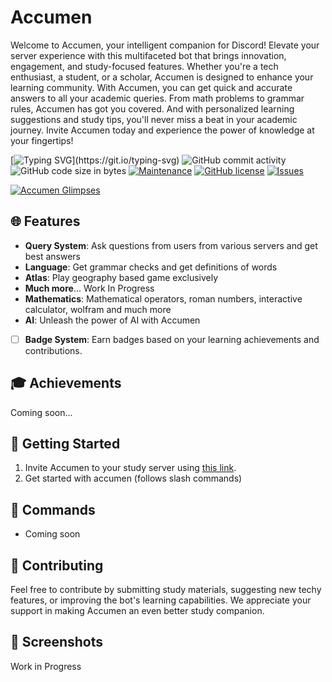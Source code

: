 # Accumen

Welcome to Accumen, your intelligent companion for Discord! Elevate your server experience with this multifaceted bot that brings innovation, engagement, and study-focused features. Whether you're a tech enthusiast, a student, or a scholar, Accumen is designed to enhance your learning community.
With Accumen, you can get quick and accurate answers to all your academic queries. From math problems to grammar rules, Accumen has got you covered. And with personalized learning suggestions and study tips, you'll never miss a beat in your academic journey. Invite Accumen today and experience the power of knowledge at your fingertips!

[![Typing SVG](https://readme-typing-svg.herokuapp.com?font=Cunia&weight=300&pause=1000&center=true&vCenter=true&random=false&width=500&lines=Welcome+to+Accumen;Elevate+your+Discord+server+experience+;Designed+to+enhance+learning+%26+engagement.)](https://git.io/typing-svg)
![GitHub commit activity](https://img.shields.io/github/commit-activity/m/infinotiver/Accumen)
![GitHub code size in bytes](https://img.shields.io/github/languages/code-size/infinotiver/Accumen)
[![Maintenance](https://img.shields.io/badge/Maintained%3F-yes-green.svg)](https://GitHub.com/Naereen/StrapDown.js/graphs/commit-activity)
[![GitHub license](https://img.shields.io/github/license/infinotiver/Accumen.svg)](https://github.com/prakarsh17/tessarect-bot/blob/main/LICENSE)
[![Issues](https://img.shields.io/github/issues/infinotiver/Accumen.svg?colorB=3333ff)](https://github.com/Gorialis/jishaku/issues)



[![Accumen Glimpses](https://res.cloudinary.com/marcomontalbano/image/upload/v1710839948/video_to_markdown/images/youtube--azKoKSETLks-c05b58ac6eb4c4700831b2b3070cd403.jpg)](https://youtu.be/azKoKSETLks "Accumen Glimpses")

## 🌐 Features

- **Query System**: Ask questions from users from various servers and get best answers
- **Language**: Get grammar checks and get definitions of words
- **Atlas**: Play geography based game exclusively
- **Much more**... Work In Progress
- **Mathematics**: Mathematical operators, roman numbers, interactive calculator, wolfram and much more
- **AI**: Unleash the power of AI with Accumen
- [ ] **Badge System**: Earn badges based on your learning achievements and contributions.

## 🎓 Achievements
Coming soon...


## 🚀 Getting Started

1. Invite Accumen to your study server using [this link](https://dsc.gg/accumen).
2. Get started with accumen (follows slash commands)

## 📖 Commands

- Coming soon

## 🤝 Contributing

Feel free to contribute by submitting study materials, suggesting new techy features, or improving the bot's learning capabilities. We appreciate your support in making Accumen an even better study companion.

## 📸 Screenshots

Work in Progress

